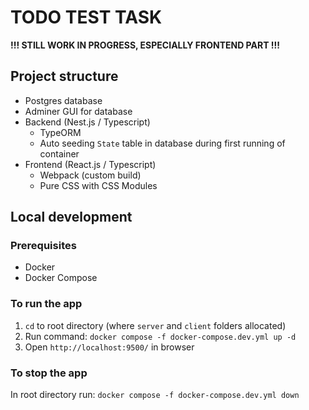 # TODO TEST TASK 
**!!! STILL WORK IN PROGRESS, ESPECIALLY FRONTEND PART !!!**  


## Project structure
- Postgres database
- Adminer GUI for database
- Backend (Nest.js / Typescript)
  - TypeORM
  - Auto seeding `State` table in database during first running of container
- Frontend (React.js / Typescript)
  - Webpack (custom build)
  - Pure CSS with CSS Modules

## Local development
### Prerequisites
- Docker
- Docker Compose

### To run the app
1. `cd` to root directory (where `server` and `client` folders allocated)
2. Run command: `docker compose -f docker-compose.dev.yml up -d`
3. Open `http://localhost:9500/` in browser

### To stop the app
In root directory run: `docker compose -f docker-compose.dev.yml down`
